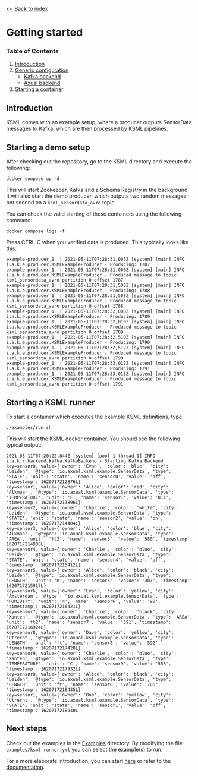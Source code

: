[<< Back to index](index.md)

# Getting started

### Table of Contents
1. [Introduction](#introduction)
2. [Generic configuration](#generic-configuration)
    * [Kafka backend](#kafka-backend)
    * [Axual backend](#axual-backend)
3. [Starting a container](#starting-a-container)

## Introduction
KSML comes with an example setup, where a producer outputs SensorData messages to Kafka, which are then processed by KSML pipelines.

## Starting a demo setup
After checking out the repository, go to the KSML directory and execute the following:

```
docker compose up -d
```

This will start Zookeeper, Kafka and a Schema Registry in the background. It will also start the demo producer, which outputs two random messages per second on a `ksml_sensordata_avro` topic.

You can check the valid starting of these containers using the following command:

```
docker compose logs -f
```

Press CTRL-C when you verified data is produced. This typically looks like this:
```
example-producer_1  | 2021-05-11T07:28:31,005Z [system] [main] INFO  i.a.k.e.producer.KSMLExampleProducer - Producing: 1787
example-producer_1  | 2021-05-11T07:28:31,006Z [system] [main] INFO  i.a.k.e.producer.KSMLExampleProducer - Produced message to topic ksml_sensordata_avro partition 0 offset 1787
example-producer_1  | 2021-05-11T07:28:31,506Z [system] [main] INFO  i.a.k.e.producer.KSMLExampleProducer - Producing: 1788
example-producer_1  | 2021-05-11T07:28:31,508Z [system] [main] INFO  i.a.k.e.producer.KSMLExampleProducer - Produced message to topic ksml_sensordata_avro partition 0 offset 1788
example-producer_1  | 2021-05-11T07:28:32,008Z [system] [main] INFO  i.a.k.e.producer.KSMLExampleProducer - Producing: 1789
example-producer_1  | 2021-05-11T07:28:32,010Z [system] [main] INFO  i.a.k.e.producer.KSMLExampleProducer - Produced message to topic ksml_sensordata_avro partition 0 offset 1789
example-producer_1  | 2021-05-11T07:28:32,510Z [system] [main] INFO  i.a.k.e.producer.KSMLExampleProducer - Producing: 1790
example-producer_1  | 2021-05-11T07:28:32,512Z [system] [main] INFO  i.a.k.e.producer.KSMLExampleProducer - Produced message to topic ksml_sensordata_avro partition 0 offset 1790
example-producer_1  | 2021-05-11T07:28:33,012Z [system] [main] INFO  i.a.k.e.producer.KSMLExampleProducer - Producing: 1791
example-producer_1  | 2021-05-11T07:28:33,013Z [system] [main] INFO  i.a.k.e.producer.KSMLExampleProducer - Produced message to topic ksml_sensordata_avro partition 0 offset 1791
```


## Starting a KSML runner

To start a container which executes the example KSML definitions, type

```
./examples/run.sh
```

This will start the KSML docker container. You should see the following typical output:

```
2021-05-11T07:20:22,844Z [system] [pool-1-thread-1] INFO  i.a.k.r.backend.kafka.KafkaBackend - Starting Kafka Backend
key=sensor0, value={'owner': 'Evan', 'color': 'blue', 'city': 'Leiden', '@type': 'io.axual.ksml.example.SensorData', 'type': 'STATE', 'unit': 'state', 'name': 'sensor0', 'value': 'off', 'timestamp': 1620717212876L}
key=sensor1, value={'owner': 'Alice', 'color': 'red', 'city': 'Alkmaar', '@type': 'io.axual.ksml.example.SensorData', 'type': 'TEMPERATURE', 'unit': 'F', 'name': 'sensor1', 'value': '811', 'timestamp': 1620717213896L}
key=sensor2, value={'owner': 'Charlie', 'color': 'white', 'city': 'Leiden', '@type': 'io.axual.ksml.example.SensorData', 'type': 'STATE', 'unit': 'state', 'name': 'sensor2', 'value': 'on', 'timestamp': 1620717214404L}
key=sensor3, value={'owner': 'Alice', 'color': 'blue', 'city': 'Alkmaar', '@type': 'io.axual.ksml.example.SensorData', 'type': 'AREA', 'unit': 'ft2', 'name': 'sensor3', 'value': '580', 'timestamp': 1620717214908L}
key=sensor4, value={'owner': 'Charlie', 'color': 'blue', 'city': 'Leiden', '@type': 'io.axual.ksml.example.SensorData', 'type': 'STATE', 'unit': 'state', 'name': 'sensor4', 'value': 'off', 'timestamp': 1620717215412L}
key=sensor5, value={'owner': 'Alice', 'color': 'black', 'city': 'Leiden', '@type': 'io.axual.ksml.example.SensorData', 'type': 'LENGTH', 'unit': 'm', 'name': 'sensor5', 'value': '307', 'timestamp': 1620717215917L}
key=sensor6, value={'owner': 'Evan', 'color': 'yellow', 'city': 'Amsterdam', '@type': 'io.axual.ksml.example.SensorData', 'type': 'HUMIDITY', 'unit': '%', 'name': 'sensor6', 'value': '98', 'timestamp': 1620717216421L}
key=sensor7, value={'owner': 'Charlie', 'color': 'black', 'city': 'Xanten', '@type': 'io.axual.ksml.example.SensorData', 'type': 'AREA', 'unit': 'ft2', 'name': 'sensor7', 'value': '391', 'timestamp': 1620717216924L}
key=sensor8, value={'owner': 'Dave', 'color': 'yellow', 'city': 'Utrecht', '@type': 'io.axual.ksml.example.SensorData', 'type': 'LENGTH', 'unit': 'ft', 'name': 'sensor8', 'value': '592', 'timestamp': 1620717217428L}
key=sensor9, value={'owner': 'Charlie', 'color': 'blue', 'city': 'Xanten', '@type': 'io.axual.ksml.example.SensorData', 'type': 'TEMPERATURE', 'unit': 'C', 'name': 'sensor9', 'value': '558', 'timestamp': 1620717217932L}
key=sensor0, value={'owner': 'Alice', 'color': 'black', 'city': 'Leiden', '@type': 'io.axual.ksml.example.SensorData', 'type': 'LENGTH', 'unit': 'ft', 'name': 'sensor0', 'value': '706', 'timestamp': 1620717218435L}
key=sensor1, value={'owner': 'Bob', 'color': 'yellow', 'city': 'Utrecht', '@type': 'io.axual.ksml.example.SensorData', 'type': 'STATE', 'unit': 'state', 'name': 'sensor1', 'value': 'off', 'timestamp': 1620717218940L
```

## Next steps

Check out the examples in the [Examples](../examples/) directory. By modifying the file `examples/ksml-runner.yml` you can select the example(s) to run.

For a more elaborate introduction, you can start [here](introduction.md) or refer to the [documentation](index.md).
